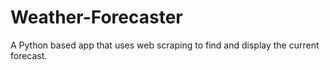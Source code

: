 # Weather-Forecaster
A Python based app that uses web scraping to find and display the current forecast.
